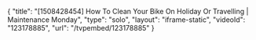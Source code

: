 {
    "title": "[1508428454] How To Clean Your Bike On Holiday Or Travelling | Maintenance Monday",
    "type": "solo",
    "layout": "iframe-static",
    "videoId": "123178885",
    "url": "\/tvpembed\/123178885"
}